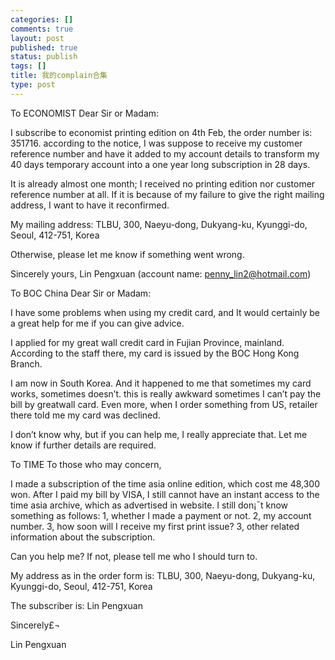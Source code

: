 ```yaml
--- 
categories: []
comments: true
layout: post
published: true
status: publish
tags: []
title: 我的complain合集
type: post
---
```

<div id="msgcns!3725CC0EE38B1F6!244" class="bvMsg">To ECONOMIST
Dear Sir or Madam:

I subscribe to economist printing edition on 4th Feb, the order number is: 351716. according to the notice, I was suppose to receive my customer reference number and have it added to my account details to transform my 40 days temporary account into a one year long subscription in 28 days.

It is already almost one month; I received no printing edition nor customer reference number at all. If it is because of my failure to give the right mailing address, I want to have it reconfirmed. 

My mailing address:  TLBU, 300, Naeyu-dong, Dukyang-ku, Kyunggi-do, Seoul, 
412-751, Korea

Otherwise, please let me know if something went wrong.

Sincerely yours,
Lin Pengxuan (account name: penny_lin2@hotmail.com)


To BOC China
Dear Sir or Madam: 

 I have some problems when using my credit card, and It would certainly be a great help for me if you can give advice. 

I applied for my great wall credit card in Fujian Province, mainland. According to the staff there, my card is issued by the BOC Hong Kong Branch. 

I am now in South Korea. And it happened to me that sometimes my card works, sometimes doesn’t. this is really awkward sometimes I can’t pay the bill by greatwall card. 
Even more, when I order something from US, retailer there told me my card was declined. 

I don’t know why, but if you can help me, I really appreciate that. Let me know if further details are required. 



To TIME
To those who may concern, 

I made a subscription of the time asia online edition, which cost me 48,300 won. After I paid my bill by VISA, I still cannot have an instant access to the time asia archive, which as advertised in website. 
 I still don¡¯t know something as follows: 
1, whether I made a payment or not. 
2, my account number. 
3, how soon will I receive my first print issue? 
3, other related information about the subscription. 

Can you help me? If not, please tell me who I should turn to. 

My address as in the order form is: 
TLBU, 300, Naeyu-dong, Dukyang-ku, Kyunggi-do, Seoul, 
412-751, Korea 

The subscriber is:     Lin Pengxuan 


Sincerely£¬ 
  
 Lin Pengxuan</div>
